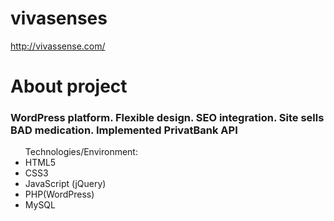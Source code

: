 # vivasenses

http://vivassense.com/

# About project

<h3>WordPress platform. Flexible design. SEO integration. Site sells BAD medication. Implemented PrivatBank API</h3>
<ul>Technologies/Environment:
  <li>HTML5</li>
  <li>CSS3</li>
  <li>JavaScript (jQuery)</li>
  <li>PHP(WordPress)</li>
  <li>MySQL</li>
</ul>
